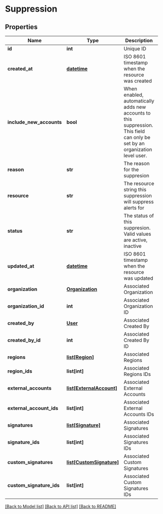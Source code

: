 # Suppression

## Properties
Name | Type | Description | Notes
------------ | ------------- | ------------- | -------------
**id** | **int** | Unique ID | [optional] 
**created_at** | [**datetime**](DateTime.md) | ISO 8601 timestamp when the resource was created | [optional] 
**include_new_accounts** | **bool** | When enabled, automatically adds new accounts to this suppression. This field can only be set by an organization level user. | [optional] 
**reason** | **str** | The reason for the suppresion | [optional] 
**resource** | **str** | The resource string this suppression will suppress alerts for | [optional] 
**status** | **str** | The status of this suppresion. Valid values are active, inactive | [optional] 
**updated_at** | [**datetime**](DateTime.md) | ISO 8601 timestamp when the resource was updated | [optional] 
**organization** | [**Organization**](Organization.md) | Associated Organization | [optional] 
**organization_id** | **int** | Associated Organization ID | [optional] 
**created_by** | [**User**](User.md) | Associated Created By | [optional] 
**created_by_id** | **int** | Associated Created By ID | [optional] 
**regions** | [**list[Region]**](Region.md) | Associated Regions | [optional] 
**region_ids** | **list[int]** | Associated Regions IDs | [optional] 
**external_accounts** | [**list[ExternalAccount]**](ExternalAccount.md) | Associated External Accounts | [optional] 
**external_account_ids** | **list[int]** | Associated External Accounts IDs | [optional] 
**signatures** | [**list[Signature]**](Signature.md) | Associated Signatures | [optional] 
**signature_ids** | **list[int]** | Associated Signatures IDs | [optional] 
**custom_signatures** | [**list[CustomSignature]**](CustomSignature.md) | Associated Custom Signatures | [optional] 
**custom_signature_ids** | **list[int]** | Associated Custom Signatures IDs | [optional] 

[[Back to Model list]](../README.md#documentation-for-models) [[Back to API list]](../README.md#documentation-for-api-endpoints) [[Back to README]](../README.md)


